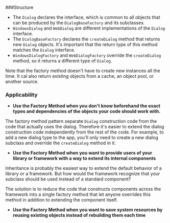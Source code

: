 ###Structure

- The `Dialog` declares the interface, which is common to all objects that can be produced by the `DialogBaseFactory` and its subclasses.
- `WindowsDialog` and `WebDialog` are different implementations of the `Dialog` interface.
- The `DialogBaseFactory` declares the `createDialog` method that returns new `Dialog` objects. It's important that the return type of this method matches the `Dialog` interface.
- `WindowsDialogFactory` and `WebDialogFactory` override the `createDialog` method, so it returns a different type of `Dialog`.

Note that the factory method doesn't have to create new instances all the time. It cal also return existing objects from a cache, an object pool, or another source.

### Applicability

- **Use the Factory Method when you don't know beforehand the exact types and dependencies of the objects your code should work with.**

The factory method pattern separate `Dialog` construction code from the code that actually uses the dialog. Therefore it's easier to extend the dialog construction code independently from the rest of the code.
For example, to add a new dialog type to the app, you'll only need to create a new dialog subclass and override the `createDialog` method in it.

- **Use the Factory Method when you want to provide users of your library or framework with a way to extend its internal components**

Inheritance is probably the easiest way to extend the default behavior
of a library or a framework. But how would the framework recognize that your subclass should be
used instead of a standard component?

The solution is to reduce the code that constructs components across
the framework into a single factory method that let anyone overrides this method
in addition to extending the component itself.

- **Use the Factory Method when you want to save system resources by reusing existing objects instead of rebuilding them each time**
